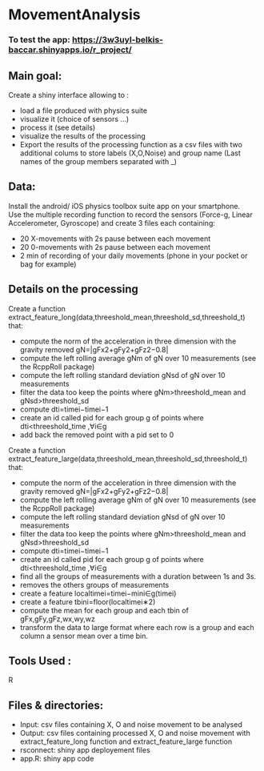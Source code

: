 # MovementAnalysis

### To test the app: https://3w3uyl-belkis-baccar.shinyapps.io/r_project/

## Main goal: 
Create a shiny interface allowing to :
*  load a file produced with physics suite
*  visualize it (choice of sensors …)
*  process it (see details)
*  visualize the results of the processing
*  Export the results of the processing function as a csv files with two additional colums to store labels (X,O,Noise) and group name (Last names of the group members separated with _)

## Data:
Install the android/ iOS physics toolbox suite app on your smartphone.  
Use the multiple recording function to record the sensors (Force-g, Linear Accelerometer, Gyroscope) and create 3 files each containing:
*  20 X-movements with 2s pause between each movement
*  20 0-movements with 2s pause between each movement
*  2 min of recording of your daily movements (phone in your pocket or bag for example)
  
## Details on the processing
  Create a function extract_feature_long(data,threeshold_mean,threeshold_sd,threeshold_t) that:
*    compute the norm of the acceleration in three dimension with the gravity removed gN=|gFx2+gFy2+gFz2−0.8|
*    compute the left rolling average gNm of gN over 10 measurements (see the RcppRoll package)
*    compute the left rolling standard deviation gNsd of gN over 10 measurements
*    filter the data too keep the points where gNm>threeshold_mean and gNsd>threeshold_sd
*    compute dti=timei−timei−1
*    create an id called pid for each group g of points where dti<threeshold_time ,∀i∈g
*    add back the removed point with a pid set to 0
  

  Create a function extract_feature_large(data,threeshold_mean,threeshold_sd,threeshold_t) that:
*    compute the norm of the acceleration in three dimension with the gravity removed gN=|gFx2+gFy2+gFz2−0.8|
*    compute the left rolling average gNm of gN over 10 measurements (see the RcppRoll package)
*    compute the left rolling standard deviation gNsd of gN over 10 measurements
*    filter the data too keep the points where gNm>threeshold_mean and gNsd>threeshold_sd
*    compute dti=timei−timei−1
*    create an id called pid for each group g of points where dti<threeshold_time ,∀i∈g
*    find all the groups of measurements with a duration between 1s and 3s.
*    removes the others groups of measurements
*    create a feature localtimei=timei−mini∈g(timei)
*    create a feature tbini=floor(localtimei∗2)
*    compute the mean for each group and each tbin of gFx,gFy,gFz,wx,wy,wz
*    transform the data to large format where each row is a group and each column a sensor mean over a time bin.

## Tools Used :
R


## Files & directories:
* Input: csv files containing X, O and noise movement to be analysed
* Output: csv files containing processed X, O and noise movement with extract_feature_long function and  extract_feature_large function
* rsconnect: shiny app deployement files
* app.R: shiny app code

